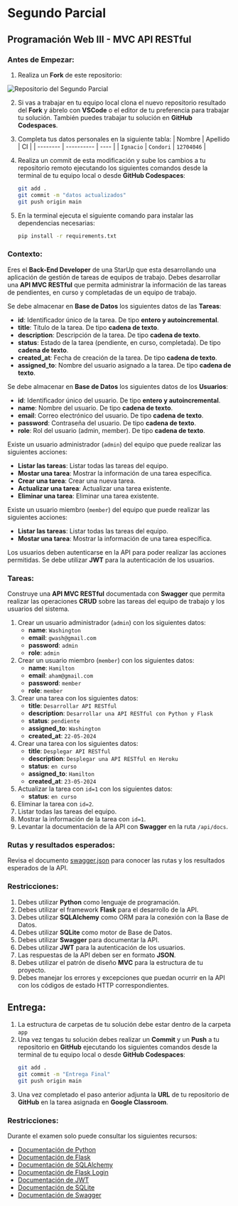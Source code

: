 # Segundo Parcial
## Programación Web III - MVC API RESTful

### Antes de Empezar:

1. Realiza un **Fork** de este repositorio:

![Repositorio del Segundo Parcial](https://live.staticflickr.com/65535/53738608284_706405e96e_z.jpg)

2. Si vas a trabajar en tu equipo local clona el nuevo repositorio resultado del **Fork** y ábrelo con **VSCode** o el editor de tu preferencia para trabajar tu solución. También puedes trabajar tu solución en **GitHub Codespaces**.

3. Completa tus datos personales en la siguiente tabla:
    | Nombre   | Apellido   | CI   |
    | -------- | ---------- | ---- |
    | `Ignacio` | `Condori` | `12704046` |

4. Realiza un commit de esta modificación y sube los cambios a tu repositorio remoto ejecutando los siguientes comandos desde la terminal de tu equipo local o desde **GitHub Codespaces**:
    ```bash
    git add .
    git commit -m "datos actualizados"
    git push origin main
    ```
5. En la terminal ejecuta el siguiente comando para instalar las dependencias necesarias:
    ```bash
    pip install -r requirements.txt
    ```

### Contexto:

Eres el **Back-End Developer** de una StarUp que esta desarrollando una aplicación de gestión de tareas de equipos de trabajo. Debes desarrollar una **API MVC RESTful** que permita administrar la información de las tareas de pendientes, en curso y completadas de un equipo de trabajo. 

Se debe almacenar en **Base de Datos** los siguientes datos de las **Tareas**:
- **id**: Identificador único de la tarea. De tipo **entero y autoincremental**.
- **title**: Título de la tarea. De tipo **cadena de texto**.
- **description**: Descripción de la tarea. De tipo **cadena de texto**.
- **status**: Estado de la tarea (pendiente, en curso, completada). De tipo **cadena de texto**.
- **created_at**: Fecha de creación de la tarea. De tipo **cadena de texto**.
- **assigned_to**: Nombre del usuario asignado a la tarea. De tipo **cadena de texto**.

Se debe almacenar en **Base de Datos** los siguientes datos de los **Usuarios**:
- **id**: Identificador único del usuario. De tipo **entero y autoincremental**.
- **name**: Nombre del usuario. De tipo **cadena de texto**.
- **email**: Correo electrónico del usuario. De tipo **cadena de texto**.
- **password**: Contraseña del usuario. De tipo **cadena de texto**.
- **role**: Rol del usuario (admin, member). De tipo **cadena de texto**.

Existe un usuario administrador (`admin`) del equipo que puede realizar las siguientes acciones:
- **Listar las tareas**: Listar todas las tareas del equipo.
- **Mostar una tarea**: Mostrar la información de una tarea específica.
- **Crear una tarea**: Crear una nueva tarea.
- **Actualizar una tarea**: Actualizar una tarea existente.
- **Eliminar una tarea**: Eliminar una tarea existente. 

Existe un usuario miembro (`member`) del equipo que puede realizar las siguientes acciones:
- **Listar las tareas**: Listar todas las tareas del equipo.
- **Mostar una tarea**: Mostrar la información de una tarea específica.

Los usuarios deben autenticarse en la API para poder realizar las acciones permitidas. Se debe utilizar **JWT** para la autenticación de los usuarios.

### Tareas:

Construye una **API MVC RESTful** documentada con **Swagger** que permita realizar las operaciones **CRUD** sobre las tareas del equipo de trabajo y los usuarios del sistema.

1. Crear un usuario administrador (`admin`) con los siguientes datos:
    - **name**: `Washington`
    - **email**: `gwash@gmail.com`
    - **password**: `admin`
    - **role**: `admin`
2. Crear un usuario miembro (`member`) con los siguientes datos:
    - **name**: `Hamilton`
    - **email**: `aham@gmail.com`
    - **password**: `member`
    - **role**: `member`
3. Crear una tarea con los siguientes datos:
    - **title**: `Desarrollar API RESTful`
    - **description**: `Desarrollar una API RESTful con Python y Flask`
    - **status**: `pendiente`
    - **assigned_to**: `Washington`
    - **created_at**: `22-05-2024`
4. Crear una tarea con los siguientes datos:
    - **title**: `Desplegar API RESTful`
    - **description**: `Desplegar una API RESTful en Heroku`
    - **status**: `en curso`
    - **assigned_to**: `Hamilton`
    - **created_at**: `23-05-2024`
5. Actualizar la tarea con `id=1` con los siguientes datos:
    - **status**: `en curso`
6. Eliminar la tarea con `id=2`.
7. Listar todas las tareas del equipo.
8. Mostrar la información de la tarea con `id=1`.
9. Levantar la documentación de la API con **Swagger** en la ruta `/api/docs`.

### Rutas y resultados esperados:
Revisa el documento [swagger.json](app/static/swagger.json) para conocer las rutas y los resultados esperados de la API.

### Restricciones:
1. Debes utilizar **Python** como lenguaje de programación.
2. Debes utilizar el framework **Flask** para el desarrollo de la API.
3. Debes utilizar **SQLAlchemy** como ORM para la conexión con la Base de Datos.
4. Debes utilizar **SQLite** como motor de Base de Datos.
5. Debes utilizar **Swagger** para documentar la API.
6. Debes utilizar **JWT** para la autenticación de los usuarios.
7. Las respuestas de la API deben ser en formato **JSON**.
8. Debes utilizar el patrón de diseño **MVC** para la estructura de tu proyecto.
9. Debes manejar los errores y excepciones que puedan ocurrir en la API con los códigos de estado HTTP correspondientes.

## Entrega:
1. La estructura de carpetas de tu solución debe estar dentro de la carpeta `app`
2. Una vez tengas tu solución debes realizar un **Commit** y un **Push** a tu repositorio en **GitHub** ejecutando los siguientes comandos desde la terminal de tu equipo local o desde **GitHub Codespaces**:
    ```bash
    git add .
    git commit -m "Entrega Final"
    git push origin main
    ```
3. Una vez completado el paso anterior adjunta la **URL** de tu repositorio de **GitHub** en la tarea asignada en **Google Classroom**. 


### Restricciones:

Durante el examen solo puede consultar los siguientes recursos:
- [Documentación de Python](https://docs.python.org/3/)
- [Documentación de Flask](https://flask.palletsprojects.com/en/2.0.x/)
- [Documentación de SQLAlchemy](https://flask-sqlalchemy.palletsprojects.com/en/3.1.x/)
- [Documentación de Flask Login](https://flask-login.readthedocs.io/en/latest/)
- [Documentación de JWT](https://flask-jwt-extended.readthedocs.io/en/stable/)
- [Documentación de SQLite](https://www.sqlite.org/docs.html)
- [Documentación de Swagger](https://swagger.io/docs/)
